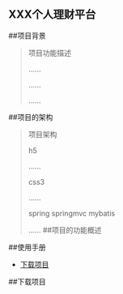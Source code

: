 ##  XXX个人理财平台
##项目背景
>项目功能描述
>
>……
>
>……
>
>……

##项目的架构
>项目架构
>
>h5
>
>……
>
>css3
>
>……
>
>spring springmvc mybatis
>
>……
##项目的功能概述

##使用手册
 * [下载项目](#http://www.hao123.com)
 
##下载项目